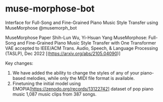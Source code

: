 # muse-morphose-bot
Interface for Full-Song and Fine-Grained Piano Music Style Transfer using MuseMorphose
@musemorph_bot

MuseMorphose Paper
Shih-Lun Wu, Yi-Hsuan Yang
MuseMorphose: Full-Song and Fine-Grained Piano Music Style Transfer with One Transformer VAE
accepted to IEEE/ACM Trans. Audio, Speech, & Language Processing (TASLP), Dec 2022
[(https://arxiv.org/abs/2105.04090)]

Key changes:
1. We have added the ability to change the styles of any of your piano-based melodies, while only the MIDI file format is available.
2. Finetuning the initial model using EMOPIA[https://zenodo.org/records/13122742] dataset of pop piano music 1,087 music clips from 387 songs.
